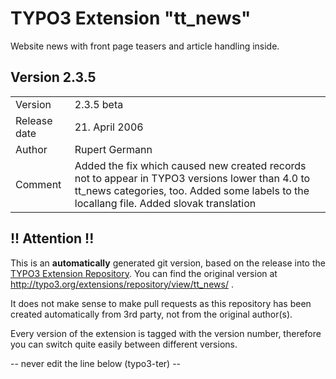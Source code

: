 # TYPO3 Extension "tt_news"
Website news with front page teasers and article handling inside.

## Version 2.3.5




<table>
	<tr><td>Version</td><td>2.3.5 beta</td></tr>
	<tr><td>Release date</td><td>21. April 2006</td></tr>
	<tr><td>Author</td><td>Rupert Germann</td></tr>
	<tr><td>Comment</td><td>Added the fix which caused new created records not to appear in TYPO3 versions lower than 4.0 to tt_news categories, too.  Added some labels to the locallang file.  Added slovak translation</td></tr>
</table>

## !! Attention !!
This is an **automatically** generated git version, based on the release into the [TYPO3 Extension Repository](http://www.typo3.org/extensions/).
You can find the original version at http://typo3.org/extensions/repository/view/tt_news/ .

It does not make sense to make pull requests as this repository has been created automatically from 3rd party, not from the original author(s).

Every version of the extension is tagged with the version number, therefore you can switch quite easily between different versions.


-- never edit the line below (typo3-ter) --